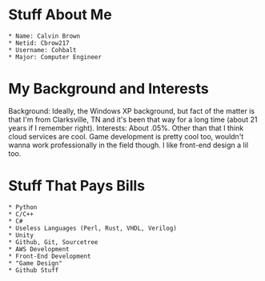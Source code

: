 # Stuff About Me

	* Name: Calvin Brown
	* Netid: Cbrow217
	* Username: Cohbalt
	* Major: Computer Engineer
	
# My Background and Interests

Background: Ideally, the Windows XP background, but fact of the matter is that I'm from Clarksville, TN and it's been that way for a long time (about 21 years if I remember right).
Interests: About .05%. Other than that I think cloud services are cool. Game development is pretty cool too, wouldn't wanna work professionally in the field though. I like front-end design a lil too.

# Stuff That Pays Bills
	
	* Python
	* C/C++
	* C#
	* Useless Languages (Perl, Rust, VHDL, Verilog)
	* Unity
	* Github, Git, Sourcetree
	* AWS Development
	* Front-End Development
	* "Game Design"
	* Github Stuff



